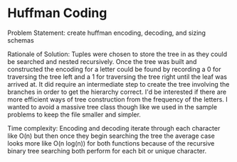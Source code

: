 
# Huffman Coding

Problem Statement: create huffman encoding, decoding, and sizing schemas

Rationale of Solution:
  Tuples were chosen to store the tree in as they could be searched and nested recursively. Once the tree was built and constructed the encoding for a letter could be found by recording a 0 for traversing the tree left and a 1 for traversing the tree right until the leaf was arrived at. It did require an intermediate step to create the tree involving the branches in order to get the hierarchy correct. I'd be interested if there are more efficient ways of tree construction from the frequency of the letters. I wanted to avoid a massive tree class though like we used in the sample problems to keep the file smaller and simpler.

Time complexity:
  Encoding and decoding iterate through each character like O(n) but then once they begin searching the tree the average case looks more like O(n log(n)) for both functions because of the recursive binary tree searching both perform for each bit or unique character.
